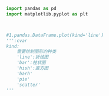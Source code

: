 
<BlogInfo title="3.pandas绘图" author="白日梦想猿" pv=0 read_times=0 pre_cost_time=0分10秒 category="pandas学习" tag_list="['pandas学习']" create_time="2021.08.07 16:33:14" update_time="2021.08.28 17:39:06" />

```python
import pandas as pd
import matplotlib.pyplot as plt



#1.pandas.DataFrame.plot(kind='line')
''':cvar
kind:
    需要绘制图形的种类
    'line':折线图
    'bar':柱状图
    'hish':直方图
    'barh'
    'pie'
    'scatter'
'''
```
